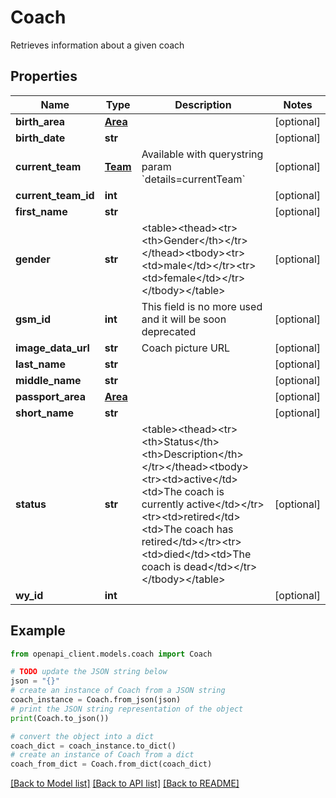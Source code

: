 # Coach

Retrieves information about a given coach

## Properties

Name | Type | Description | Notes
------------ | ------------- | ------------- | -------------
**birth_area** | [**Area**](Area.md) |  | [optional] 
**birth_date** | **str** |  | [optional] 
**current_team** | [**Team**](Team.md) | Available with querystring param &#x60;details&#x3D;currentTeam&#x60; | [optional] 
**current_team_id** | **int** |  | [optional] 
**first_name** | **str** |  | [optional] 
**gender** | **str** | &lt;table&gt;&lt;thead&gt;&lt;tr&gt;&lt;th&gt;Gender&lt;/th&gt;&lt;/tr&gt;&lt;/thead&gt;&lt;tbody&gt;&lt;tr&gt;&lt;td&gt;male&lt;/td&gt;&lt;/tr&gt;&lt;tr&gt;&lt;td&gt;female&lt;/td&gt;&lt;/tr&gt;&lt;/tbody&gt;&lt;/table&gt; | [optional] 
**gsm_id** | **int** | This field is no more used and it will be soon deprecated | [optional] 
**image_data_url** | **str** | Coach picture URL | [optional] 
**last_name** | **str** |  | [optional] 
**middle_name** | **str** |  | [optional] 
**passport_area** | [**Area**](Area.md) |  | [optional] 
**short_name** | **str** |  | [optional] 
**status** | **str** | &lt;table&gt;&lt;thead&gt;&lt;tr&gt;&lt;th&gt;Status&lt;/th&gt;&lt;th&gt;Description&lt;/th&gt;&lt;/tr&gt;&lt;/thead&gt;&lt;tbody&gt;&lt;tr&gt;&lt;td&gt;active&lt;/td&gt;&lt;td&gt;The coach is currently active&lt;/td&gt;&lt;/tr&gt;&lt;tr&gt;&lt;td&gt;retired&lt;/td&gt;&lt;td&gt;The coach has retired&lt;/td&gt;&lt;/tr&gt;&lt;tr&gt;&lt;td&gt;died&lt;/td&gt;&lt;td&gt;The coach is dead&lt;/td&gt;&lt;/tr&gt;&lt;/tbody&gt;&lt;/table&gt; | [optional] 
**wy_id** | **int** |  | [optional] 

## Example

```python
from openapi_client.models.coach import Coach

# TODO update the JSON string below
json = "{}"
# create an instance of Coach from a JSON string
coach_instance = Coach.from_json(json)
# print the JSON string representation of the object
print(Coach.to_json())

# convert the object into a dict
coach_dict = coach_instance.to_dict()
# create an instance of Coach from a dict
coach_from_dict = Coach.from_dict(coach_dict)
```
[[Back to Model list]](../README.md#documentation-for-models) [[Back to API list]](../README.md#documentation-for-api-endpoints) [[Back to README]](../README.md)


